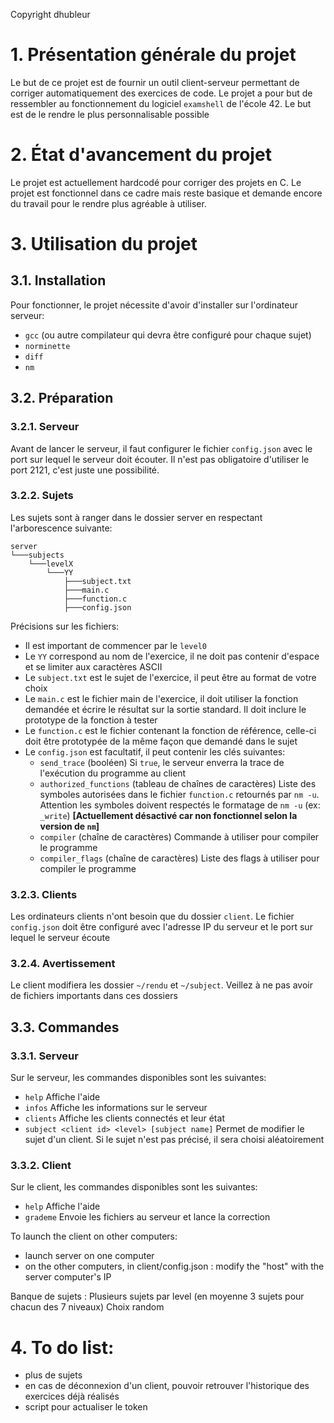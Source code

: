 Copyright dhubleur

# 1. Présentation générale du projet

Le but de ce projet est de fournir un outil client-serveur permettant de corriger automatiquement des exercices de code. Le projet a pour but de ressembler au fonctionnement du logiciel `examshell` de l'école 42. Le but est de le rendre le plus personnalisable possible

# 2. État d'avancement du projet

Le projet est actuellement hardcodé pour corriger des projets en C.
Le projet est fonctionnel dans ce cadre mais reste basique et demande encore du travail pour le rendre plus agréable à utiliser.

# 3. Utilisation du projet

## 3.1. Installation

Pour fonctionner, le projet nécessite d'avoir d'installer sur l'ordinateur serveur:

-   `gcc` (ou autre compilateur qui devra être configuré pour chaque sujet)
-   `norminette`
-   `diff`
-   `nm`

## 3.2. Préparation

### 3.2.1. Serveur

Avant de lancer le serveur, il faut configurer le fichier `config.json` avec le port sur lequel le serveur doit écouter.
Il n'est pas obligatoire d'utiliser le port 2121, c'est juste une possibilité.

### 3.2.2. Sujets

Les sujets sont à ranger dans le dossier server en respectant l'arborescence suivante:

```
server
└───subjects
	└───levelX
		└───YY
		    ├───subject.txt
		    ├───main.c
		    ├───function.c
		    ├───config.json
```

Précisions sur les fichiers:

-   Il est important de commencer par le `level0`
-   Le `YY` correspond au nom de l'exercice, il ne doit pas contenir d'espace et se limiter aux caractères ASCII
-   Le `subject.txt` est le sujet de l'exercice, il peut être au format de votre choix
-   Le `main.c` est le fichier main de l'exercice, il doit utiliser la fonction demandée et écrire le résultat sur la sortie standard. Il doit inclure le prototype de la fonction à tester
-   Le `function.c` est le fichier contenant la fonction de référence, celle-ci doit être prototypée de la même façon que demandé dans le sujet
-   Le `config.json` est facultatif, il peut contenir les clés suivantes:
    -   `send_trace` (booléen) Si `true`, le serveur enverra la trace de l'exécution du programme au client
    -   `authorized_functions` (tableau de chaînes de caractères) Liste des symboles autorisées dans le fichier `function.c` retournés par `nm -u`. Attention les symboles doivent respectés le formatage de `nm -u` (ex: `_write`) **[Actuellement désactivé car non fonctionnel selon la version de `nm`]**
    -   `compiler` (chaîne de caractères) Commande à utiliser pour compiler le programme
    -   `compiler_flags` (chaîne de caractères) Liste des flags à utiliser pour compiler le programme

### 3.2.3. Clients

Les ordinateurs clients n'ont besoin que du dossier `client`. Le fichier `config.json` doit être configuré avec l'adresse IP du serveur et le port sur lequel le serveur écoute

### 3.2.4. Avertissement

Le client modifiera les dossier `~/rendu` et `~/subject`. Veillez à ne pas avoir de fichiers importants dans ces dossiers

## 3.3. Commandes

### 3.3.1. Serveur

Sur le serveur, les commandes disponibles sont les suivantes:

-   `help` Affiche l'aide
-   `infos` Affiche les informations sur le serveur
-   `clients` Affiche les clients connectés et leur état
-   `subject <client id> <level> [subject name]` Permet de modifier le sujet d'un client. Si le sujet n'est pas précisé, il sera choisi aléatoirement

### 3.3.2. Client

Sur le client, les commandes disponibles sont les suivantes:

-   `help` Affiche l'aide
-   `grademe` Envoie les fichiers au serveur et lance la correction

To launch the client on other computers:
- launch server on one computer
- on the other computers, in client/config.json : modify the "host" with the server computer's IP

Banque de sujets :
Plusieurs sujets par level (en moyenne 3 sujets pour chacun des 7 niveaux)
Choix random

# 4. To do list:
- plus de sujets
- en cas de déconnexion d'un client, pouvoir retrouver l'historique des exercices déjà réalisés
- script pour actualiser le token